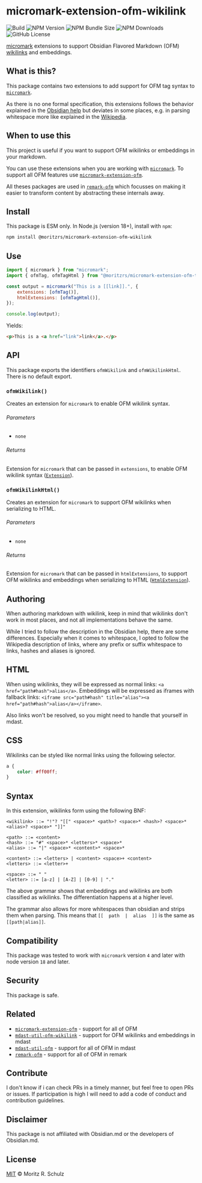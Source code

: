 # micromark-extension-ofm-wikilink

![Build](https://github.com/MoritzRS/obsidian-ext/actions/workflows/ci.yml/badge.svg)
![NPM Version](https://img.shields.io/npm/v/%40moritzrs%2Fmicromark-extension-ofm-wikilink)
![NPM Bundle Size](https://img.shields.io/bundlephobia/minzip/%40moritzrs%2Fmicromark-extension-ofm-wikilink)
![NPM Downloads](https://img.shields.io/npm/dm/%40moritzrs%2Fmicromark-extension-ofm-wikilink)
![GitHub License](https://img.shields.io/github/license/MoritzRS/obsidian-ext)

[micromark](https://github.com/micromark/micromark) extensions to support Obsidian Flavored Markdown (OFM) [wikilinks](https://help.obsidian.md/Linking+notes+and+files/Internal+links) and embeddings.

## What is this?

This package contains two extensions to add support for OFM tag syntax to [`micromark`](https://github.com/micromark/micromark).

As there is no one formal specification, this extensions follows the behavior explained in the [Obsidian help](https://help.obsidian.md/Linking+notes+and+files/Internal+links) but deviates in some places, e.g. in parsing whitespace more like explained in the [Wikipedia](https://en.wikipedia.org/wiki/Help:Link).

## When to use this

This project is useful if you want to support OFM wikilinks or embeddings in your markdown.

You can use these extensions when you are working with [`micromark`](https://github.com/micromark/micromark).
To support all OFM features use [`micromark-extension-ofm`](https://github.com/MoritzRS/obsidian-ext/tree/main/packages/micromark-extension-ofm).

All theses packages are used in [`remark-ofm`](https://github.com/MoritzRS/obsidian-ext/tree/main/packages/remark-ofm) which focusses on making it easier to transform content by abstracting these internals away.

## Install

This package is ESM only. In Node.js (version 18+), install with `npm`:

```sh
npm install @moritzrs/micromark-extension-ofm-wikilink
```

## Use

```js
import { micromark } from "micromark";
import { ofmTag, ofmTagHtml } from "@moritzrs/micromark-extension-ofm-tag";

const output = micromark("This is a [[link]].", {
	extensions: [ofmTag()],
	htmlExtensions: [ofmTagHtml()],
});

console.log(output);
```

Yields:

```html
<p>This is a <a href="link">link</a>.</p>
```

## API

This package exports the identifiers `ofmWikilink` and `ofmWikilinkHtml`.
There is no default export.

### `ofmWikilink()`

Creates an extension for `micromark` to enable OFM wikilink syntax.

###### Parameters

-   `none`

###### Returns

Extension for `micromark` that can be passed in `extensions`, to enable OFM wikilink syntax ([`Extension`](https://github.com/micromark/micromark#syntaxextension)).

### `ofmWikilinkHtml()`

Creates an extension for `micromark` to support OFM wikilinks when serializing to HTML.

###### Parameters

-   `none`

###### Returns

Extension for `micromark` that can be passed in `htmlExtensions`, to support OFM wikilinks and embeddings when serializing to HTML ([`HtmlExtension`](https://github.com/micromark/micromark#htmlextension)).

## Authoring

When authoring markdown with wikilink, keep in mind that wikilinks don't work in most places, and not all implementations behave the same.

While I tried to follow the description in the Obsidian help, there are some differences.
Especially when it comes to whitespace, I opted to follow the Wikipedia description of links, where any prefix or suffix whitespace to links, hashes and aliases is ignored.

## HTML

When using wikilinks, they will be expressed as normal links: `<a href="path#hash">alias</a>`.
Embeddings will be expressed as iframes with fallback links: `<iframe src="path#hash" title="alias"><a href="path#hash">alias</a></iframe>`.

Also links won't be resolved, so you might need to handle that yourself in mdast.

## CSS

Wikilinks can be styled like normal links using the following selector.

```css
a {
	color: #ff00ff;
}
```

## Syntax

In this extension, wikilinks form using the following BNF:

```bnf
<wikilink> ::= "!"? "[[" <space>* <path>? <space>* <hash>? <space>* <alias>? <space>* "]]"

<path> ::= <content>
<hash> ::= "#" <space>* <letters>* <space>*
<alias> ::= "|" <space>* <content>* <space>*

<content> ::= <letters> | <content> <space>+ <content>
<letters> ::= <letter>+

<space> ::= " "
<letter> ::= [a-z] | [A-Z] | [0-9] | "."

```

The above grammar shows that embeddings and wikilinks are both classified as wikilinks.
The differentiation happens at a higher level.

The grammar also allows for more whitespaces than obsidian and strips them when parsing.
This means that `[[  path  |  alias  ]]` is the same as `[[path|alias]]`.

## Compatibility

This package was tested to work with `micromark` version `4` and later with node version `18` and later.

## Security

This package is safe.

## Related

-   [`micromark-extension-ofm`](https://github.com/MoritzRS/obsidian-ext/tree/main/packages/micromark-extension-ofm) - support for all of OFM
-   [`mdast-util-ofm-wikilink`](https://github.com/MoritzRS/obsidian-ext/tree/main/packages/mdast-util-ofm-wikilink) - support for OFM wikilinks and embeddings in mdast
-   [`mdast-util-ofm`](https://github.com/MoritzRS/obsidian-ext/tree/main/packages/mdast-util-ofm) - support for all of OFM in mdast
-   [`remark-ofm`](https://github.com/MoritzRS/obsidian-ext/tree/main/packages/remark-ofm) - support for all of OFM in remark

## Contribute

I don't know if i can check PRs in a timely manner, but feel free to open PRs or issues.
If participation is high I will need to add a code of conduct and contribution guidelines.

## Disclaimer

This package is not affiliated with Obsidian.md or the developers of Obsidian.md.

## License

[MIT](https://github.com/MoritzRS/obsidian-ext/blob/main/LICENSE.md) © Moritz R. Schulz
